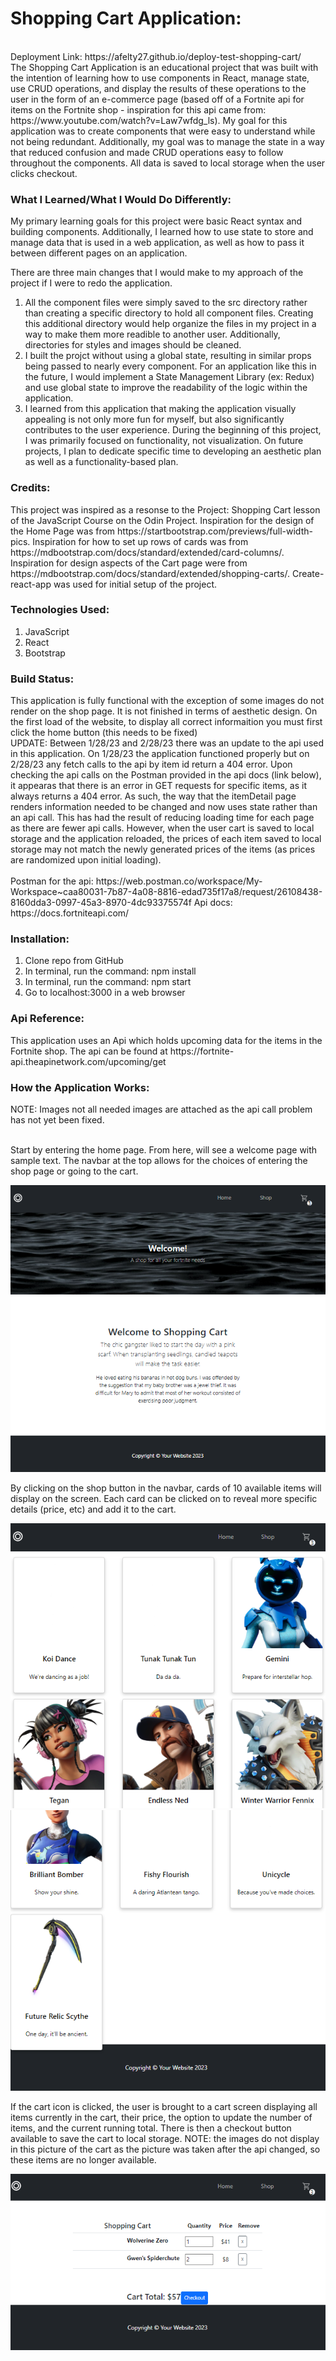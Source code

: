 <h1>Shopping Cart Application:</h1>
<br>Deployment Link: https://afelty27.github.io/deploy-test-shopping-cart/</br>
The Shopping Cart Application is an educational project that was built with the intention of learning how to use components in React, manage state, use CRUD operations, and display the results of these operations to the user in the form of an e-commerce page (based off of a Fortnite api for items on the Fortnite shop - inspiration for this api came from: https://www.youtube.com/watch?v=Law7wfdg_ls). My goal for this application was to create components that were easy to understand while not being redundant. Additionally, my goal was to manage the state in a way that reduced confusion and made CRUD operations easy to follow throughout the components. All data is saved to local storage when the user clicks checkout.

<h3> What I Learned/What I Would Do Differently:</h3>
My primary learning goals for this project were basic React syntax and building components. Additionally, I learned how to use state to store and manage data that is used in a web application, as well as how to pass it between different pages on an application.

There are three main changes that I would make to my approach of the project if I were to redo the application.

1. All the component files were simply saved to the src directory rather than creating a specific directory to hold all component files. Creating this additional directory would help organize the files in my project in a way to make them more readible to another user. Additionally, directories for styles and images should be cleaned.
2. I built the projct without using a global state, resulting in similar props being passed to nearly every component. For an application like this in the future, I would implement a State Management Library (ex: Redux) and use global state to improve the readability of the logic within the application.
3. I learned from this application that making the application visually appealing is not only more fun for myself, but also significantly contributes to the user experience. During the beginning of this project, I was primarily focused on functionality, not visualization. On future projects, I plan to dedicate specific time to developing an aesthetic plan as well as a functionality-based plan.

<h3>Credits:</h3>
This project was inspired as a resonse to the Project: Shopping Cart lesson of the JavaScript Course on the Odin Project. Inspiration for the design of the Home Page was from  https://startbootstrap.com/previews/full-width-pics. Inspiration for how to set up rows of cards was from https://mdbootstrap.com/docs/standard/extended/card-columns/. Inspiration for design aspects of the Cart page were from https://mdbootstrap.com/docs/standard/extended/shopping-carts/.
Create-react-app was used for initial setup of the project.

<h3>Technologies Used:</h3>

1. JavaScript
2. React
3. Bootstrap

<h3>Build Status:</h3>
This application is fully functional with the exception of some images do not render on the shop page. It is not finished in terms of aesthetic design. On the first load of the website, to display all correct informaition you must first click the home button (this needs to be fixed)
<br>UPDATE: Between 1/28/23 and 2/28/23 there was an update to the api used in this application. On 1/28/23 the application functioned properly but on 2/28/23 any fetch calls to the api by item id return a 404 error. Upon checking the api calls on the Postman provided in the api docs (link below), it appearas that there is an error in GET requests for specific items, as it always returns a 404 error. As such, the way that the itemDetail page renders information needed to be changed and now uses state rather than an api call. This has had the result of reducing loading time for each page as there are fewer api calls. However, when the user cart is saved to local storage and the application reloaded, the prices of each item saved to local storage may not match the newly generated prices of the items (as prices are randomized upon initial loading).</br>
<br>Postman for the api: https://web.postman.co/workspace/My-Workspace~caa80031-7b87-4a08-8816-edad735f17a8/request/26108438-8160dda3-0997-45a3-8970-4dc93375574f
Api docs: https://docs.fortniteapi.com/</br>

<h3>Installation:</h3>

1. Clone repo from GitHub
2. In terminal, run the command: npm install
3. In terminal, run the command: npm start
4. Go to localhost:3000 in a web browser

<h3>Api Reference:</h3>
This application uses an Api which holds upcoming data for the items in the Fortnite shop. The api can be found at https://fortnite-api.theapinetwork.com/upcoming/get

<h3>How the Application Works:</h3>
NOTE: Images not all needed images are attached as the api call problem has not yet been fixed.

<br>Start by entering the home page. From here, will see a welcome page with sample text. The navbar at the top allows for the choices of entering the shop page or going to the cart.</br>

<img src="./src/images/home.png" alt="Welcome page image">

By clicking on the shop button in the navbar, cards of 10 available items will display on the screen. Each card can be clicked on to reveal more specific details (price, etc) and add it to the cart.

<img src="./src/images/shop1.png" alt="Shop page image top half">

<img src="./src/images/shop2.png" alt="Shop page image bottom half">

If the cart icon is clicked, the user is brought to a cart screen displaying all items currently in the cart, their price, the option to update the number of items, and the current running total. There is then a checkout button available to save the cart to local storage.
NOTE: the images do not display in this picture of the cart as the picture was taken after the api changed, so these items are no longer available.

<img src="./src/images/cart.png" alt="cart page image">
